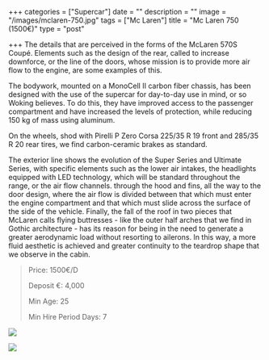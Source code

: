 +++
categories = ["Supercar"]
date = ""
description = ""
image = "/images/mclaren-750.jpg"
tags = ["Mc Laren"]
title = "Mc Laren 750 (1500€)"
type = "post"

+++
The details that are perceived in the forms of the McLaren 570S Coupé. Elements such as the design of the rear, called to increase downforce, or the line of the doors, whose mission is to provide more air flow to the engine, are some examples of this.

The bodywork, mounted on a MonoCell II carbon fiber chassis, has been designed with the use of the supercar for day-to-day use in mind, or so Woking believes. To do this, they have improved access to the passenger compartment and have increased the levels of protection, while reducing 150 kg of mass using aluminum.

On the wheels, shod with Pirelli P Zero Corsa 225/35 R 19 front and 285/35 R 20 rear tires, we find carbon-ceramic brakes as standard.

The exterior line shows the evolution of the Super Series and Ultimate Series, with specific elements such as the lower air intakes, the headlights equipped with LED technology, which will be standard throughout the range, or the air flow channels. through the hood and fins, all the way to the door design, where the air flow is divided between that which must enter the engine compartment and that which must slide across the surface of the side of the vehicle. Finally, the fall of the roof in two pieces that McLaren calls flying buttresses - like the outer half arches that we find in Gothic architecture - has its reason for being in the need to generate a greater aerodynamic load without resorting to ailerons. In this way, a more fluid aesthetic is achieved and greater continuity to the teardrop shape that we observe in the cabin.

> Price: 1500€/D
>
> Deposit €: 4,000
>
> Min Age: 25
>
> Min Hire Period Days: 7

![](/images/img-20210428-wa0016.jpg)

[![](/images/boton.png)](https://supercarmarbella.com/contact/ "Book")